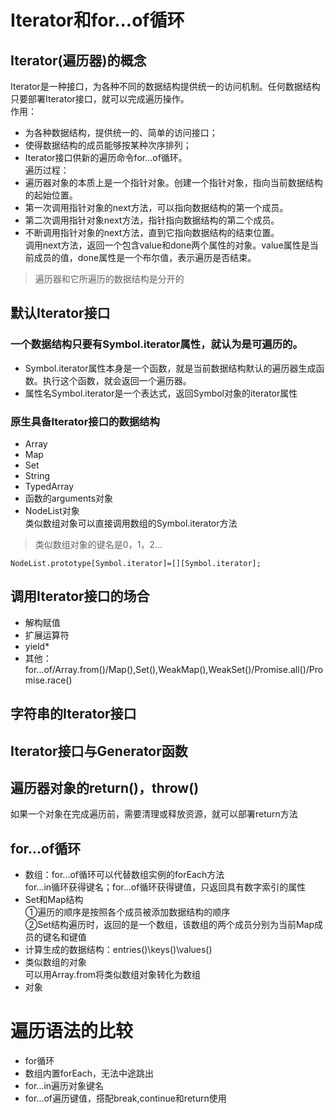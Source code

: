 # Iterator和for...of循环  
## Iterator(遍历器)的概念  
Iterator是一种接口，为各种不同的数据结构提供统一的访问机制。任何数据结构只要部署Iterator接口，就可以完成遍历操作。  
作用：  
- 为各种数据结构，提供统一的、简单的访问接口；  
- 使得数据结构的成员能够按某种次序排列；  
- Iterator接口供新的遍历命令for...of循环。  
遍历过程：  
- 遍历器对象的本质上是一个指针对象。创建一个指针对象，指向当前数据结构的起始位置。  
- 第一次调用指针对象的next方法，可以指向数据结构的第一个成员。  
- 第二次调用指针对象next方法，指针指向数据结构的第二个成员。  
- 不断调用指针对象的next方法，直到它指向数据结构的结束位置。  
调用next方法，返回一个包含value和done两个属性的对象。value属性是当前成员的值，done属性是一个布尔值，表示遍历是否结束。  
> 遍历器和它所遍历的数据结构是分开的  
## 默认Iterator接口  
### 一个数据结构只要有Symbol.iterator属性，就认为是可遍历的。   
- Symbol.iterator属性本身是一个函数，就是当前数据结构默认的遍历器生成函数。执行这个函数，就会返回一个遍历器。  
- 属性名Symbol.iterator是一个表达式，返回Symbol对象的iterator属性   
### 原生具备Iterator接口的数据结构  
- Array  
- Map  
- Set  
- String  
- TypedArray  
- 函数的arguments对象  
- NodeList对象   
类似数组对象可以直接调用数组的Symbol.iterator方法  
> 类似数组对象的键名是0，1，2...
```
NodeList.prototype[Symbol.iterator]=[][Symbol.iterator];
```
## 调用Iterator接口的场合  
- 解构赋值  
- 扩展运算符  
- yield*  
- 其他：for...of/Array.from()/Map(),Set(),WeakMap(),WeakSet()/Promise.all()/Promise.race()   
## 字符串的Iterator接口  
## Iterator接口与Generator函数  
## 遍历器对象的return()，throw()  
如果一个对象在完成遍历前，需要清理或释放资源，就可以部署return方法  
## for...of循环   
- 数组：for...of循环可以代替数组实例的forEach方法   
for...in循环获得键名；for...of循环获得键值，只返回具有数字索引的属性   
- Set和Map结构   
①遍历的顺序是按照各个成员被添加数据结构的顺序  
②Set结构遍历时，返回的是一个数组，该数组的两个成员分别为当前Map成员的键名和键值   
- 计算生成的数据结构：entries()\keys()\values()   
- 类似数组的对象  
可以用Array.from将类似数组对象转化为数组  
- 对象  
# 遍历语法的比较  
- for循环  
- 数组内置forEach，无法中途跳出  
- for...in遍历对象键名  
- for...of遍历键值，搭配break,continue和return使用
